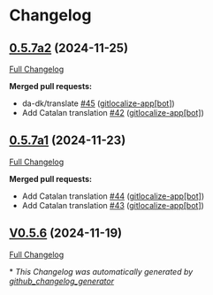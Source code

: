 # Changelog

## [0.5.7a2](https://github.com/OpenVoiceOS/ovos-skill-application-launcher/tree/0.5.7a2) (2024-11-25)

[Full Changelog](https://github.com/OpenVoiceOS/ovos-skill-application-launcher/compare/0.5.7a1...0.5.7a2)

**Merged pull requests:**

- da-dk/translate [\#45](https://github.com/OpenVoiceOS/ovos-skill-application-launcher/pull/45) ([gitlocalize-app[bot]](https://github.com/apps/gitlocalize-app))
- Add Catalan translation [\#42](https://github.com/OpenVoiceOS/ovos-skill-application-launcher/pull/42) ([gitlocalize-app[bot]](https://github.com/apps/gitlocalize-app))

## [0.5.7a1](https://github.com/OpenVoiceOS/ovos-skill-application-launcher/tree/0.5.7a1) (2024-11-23)

[Full Changelog](https://github.com/OpenVoiceOS/ovos-skill-application-launcher/compare/V0.5.6...0.5.7a1)

**Merged pull requests:**

- Add Catalan translation [\#44](https://github.com/OpenVoiceOS/ovos-skill-application-launcher/pull/44) ([gitlocalize-app[bot]](https://github.com/apps/gitlocalize-app))
- Add Catalan translation [\#43](https://github.com/OpenVoiceOS/ovos-skill-application-launcher/pull/43) ([gitlocalize-app[bot]](https://github.com/apps/gitlocalize-app))

## [V0.5.6](https://github.com/OpenVoiceOS/ovos-skill-application-launcher/tree/V0.5.6) (2024-11-19)

[Full Changelog](https://github.com/OpenVoiceOS/ovos-skill-application-launcher/compare/0.5.6...V0.5.6)



\* *This Changelog was automatically generated by [github_changelog_generator](https://github.com/github-changelog-generator/github-changelog-generator)*
